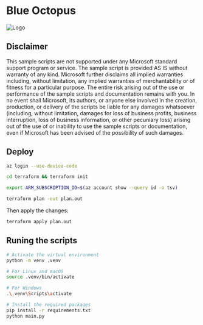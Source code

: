 # Blue Octopus

![Logo](docs/logo.jpg)

## Disclaimer

This sample scripts are not supported under any Microsoft standard support program or service. The sample script is provided AS IS without warranty of any kind. Microsoft further disclaims all implied warranties including, without limitation, any implied warranties of merchantability or of fitness for a particular purpose. The entire risk arising out of the use or performance of the sample scripts and documentation remains with you. In no event shall Microsoft, its authors, or anyone else involved in the creation, production, or delivery of the scripts be liable for any damages whatsoever (including, without limitation, damages for loss of business profits, business interruption, loss of business information, or other pecuniary loss) arising out of the use of or inability to use the sample scripts or documentation, even if Microsoft has been advised of the possibility of such damages.

## Deploy

```bash
az login --use-device-code
```

```bash
cd terraform && terraform init
```

```bash
export ARM_SUBSCRIPTION_ID=$(az account show --query id -o tsv)
```

```bash
terraform plan -out plan.out
```

Then apply the changes:

```bash
terraform apply plan.out
```

## Runing the scripts

```bash
# Activate the virtual environment
python -m venv .venv

# For Linux and macOS
source .venv/bin/activate 

# For Windows
.\.venv\Scripts\activate

# Install the required packages
pip install -r requirements.txt
python main.py
```